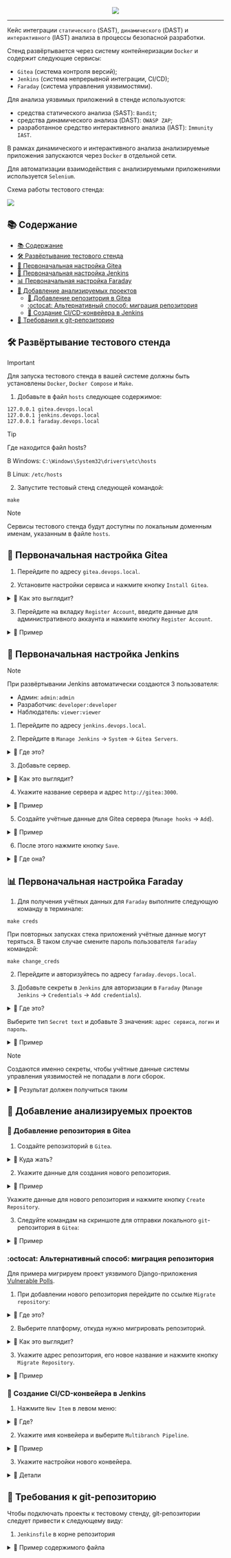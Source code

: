 <div align="center">

<img src="assets/preview1.jpg">
<hr/>
</div>

<div align="center">

</div>

Кейс интеграции `статического` (SAST), `динамического` (DAST) и `интерактивного` (IAST) анализа в процессы безопасной разработки.

Стенд развёртывается через систему контейнеризации `Docker` и содержит следующие сервисы:

- `Gitea` (система контроля версий);
- `Jenkins` (система непрерывной интеграции, CI/CD);
- `Faraday` (система управления уязвимостями).

Для анализа уязвимых приложений в стенде используются:

- средства статического анализа (SAST): `Bandit`;
- средства динамического анализа (DAST): `OWASP ZAP`;
- разработанное средство интерактивного анализа (IAST): `Immunity IAST`.

В рамках динамического и интерактивного анализа анализируемые приложения запускаются через `Docker` в отдельной сети.

Для автоматизации взаимодействия с анализируемыми приложениями используется `Selenium`.

Схема работы тестового стенда:

<img src="assets/pipeline_diagram.png">

## 📚 Содержание

<!-- TOC -->
  * [📚 Содержание](#-содержание)
  * [🛠️ Развёртывание тестового стенда](#-развёртывание-тестового-стенда)
  * [🌿 Первоначальная настройка Gitea](#-первоначальная-настройка-gitea)
  * [🤖 Первоначальная настройка Jenkins](#-первоначальная-настройка-jenkins)
  * [📊 Первоначальная настройка Faraday](#-первоначальная-настройка-faraday)
  * [📂 Добавление анализируемых проектов](#-добавление-анализируемых-проектов)
    * [🔰 Добавление репозитория в Gitea](#-добавление-репозитория-в-gitea)
    * [:octocat: Альтернативный способ: миграция репозитория](#octocat-альтернативный-способ-миграция-репозитория)
    * [🚀 Создание CI/CD-конвейера в Jenkins](#-создание-cicd-конвейера-в-jenkins)
  * [💾 Требования к git-репозиторию](#-требования-к-git-репозиторию)
<!-- TOC -->

## 🛠️ Развёртывание тестового стенда

> [!IMPORTANT]
> Для запуска тестового стенда в вашей системе должны быть установлены `Docker`, `Docker Compose` и `Make`.

1. Добавьте в файл `hosts` следующее содержимое:

```
127.0.0.1 gitea.devops.local
127.0.0.1 jenkins.devops.local
127.0.0.1 faraday.devops.local
```

> [!TIP]
> Где находится файл hosts?
> 
> В Windows: `C:\Windows\System32\drivers\etc\hosts`
> 
> В Linux: `/etc/hosts`

2. Запустите тестовый стенд следующей командой:

```shell
make
```

> [!NOTE]
> Сервисы тестового стенда будут доступны по локальным доменным именам, указанным в файле `hosts`.

## 🌿 Первоначальная настройка Gitea

1. Перейдите по адресу `gitea.devops.local`.

2. Установите настройки сервиса и нажмите кнопку `Install Gitea`.

<details>
<summary>👀 Как это выглядит?</summary>

<hr/>

![](assets/gitea_1.png)

![](assets/gitea_2.png)

<hr/>

</details>

3. Перейдите на вкладку `Register Account`, введите данные для административного аккаунта и нажмите кнопку `Register Account`.

<details>
<summary>👀 Пример</summary>

<hr/>

<img src="assets/gitea_3.png">

<hr/>

</details>

## 🤖 Первоначальная настройка Jenkins

> [!NOTE]
> При развёртывании Jenkins автоматически создаются 3 пользователя:
> - Админ: `admin:admin`
> - Разработчик: `developer:developer`
> - Наблюдатель: `viewer:viewer`

1. Перейдите по адресу `jenkins.devops.local`.

2. Перейдите в `Manage Jenkins` -> `System` -> `Gitea Servers`.

<details>
<summary>👀 Где это?</summary>

<hr/>

![](assets/jenkins_2.png)

![](assets/jenkins_3.png)

<hr/>

</details>

3. Добавьте сервер.

<details>
<summary>👀 Как это выглядит?</summary>

<hr/>

<img src="assets/jenkins_4.png" />

<hr/>

</details>

4. Укажите название сервера и адрес `http://gitea:3000`.

<details>
<summary>👀 Пример</summary>

<hr/>

<img src="assets/jenkins_5.png" />

<hr/>

</details>

5. Создайте учётные данные для Gitea сервера (`Manage hooks` -> `Add`).

<details>
<summary>👀 Пример</summary>

<hr/>

![](assets/jenkins_6.png)

<hr/>

</details>

6. После этого нажмите кнопку `Save`.

<details>
<summary>👀 Где она?</summary>

<hr/>

На скриншоте ниже, внизу:

![](assets/jenkins_7.png)

<hr/>

</details>

## 📊 Первоначальная настройка Faraday

1. Для получения учётных данных для `Faraday` выполните следующую команду в терминале:

```shell
make creds
```

При повторных запусках стека приложений учётные данные могут теряться. В таком случае смените пароль пользователя `faraday` командой:

```shell
make change_creds
```

2. Перейдите и авторизуйтесь по адресу `faraday.devops.local`.

3. Добавьте секреты в `Jenkins` для авторизации в `Faraday` (`Manage Jenkins` -> `Credentials` -> `Add credentials`).

<details>
<summary>👀 Где это?</summary>

<hr/>

<div align="center">

![](assets/jenkins_secret.png)

</div>

<hr/>

</details>

Выберите тип `Secret text` и добавьте 3 значения: `адрес сервиса`, `логин` и `пароль`.

<details>
<summary>👀 Пример</summary>

<hr/>

<div align="center">

![](assets/secret_1.png)

![](assets/secret_2.png)

![](assets/secret_3.png)

</div>

<hr/>

</details>

> [!NOTE]
> Создаются именно секреты, чтобы учётные данные системы управления уязвимостей не попадали в логи сборок.

<details>
<summary>👀 Результат должен получиться таким</summary>

<hr/>

![](assets/jenkins_secret_1.png)

<hr/>

</details>

## 📂 Добавление анализируемых проектов

### 🔰 Добавление репозитория в Gitea

1. Создайте репозизторий в `Gitea`.

<details>
<summary>👀 Куда жать?</summary>

<hr/>

<div align="center">

![](assets/project_1.png)

</div>

<hr/>

</details>

2. Укажите данные для создания нового репозитория.

<details>
<summary>👀 Пример</summary>

<hr/>

![](assets/project_2.png)

<hr/>

</details>

Укажите данные для нового репозитория и нажмите кнопку `Create Repository`.

3. Следуйте командам на скриншоте для отправки локального `git`-репозитория в `Gitea`:

<details>
<summary>👀 Пример</summary>

<hr/>

![](assets/project_3.png)

<hr/>

</details>

### :octocat: Альтернативный способ: миграция репозитория

Для примера мигрируем проект уязвимого Django-приложения [Vulnerable Polls](https://github.com/kaakaww/vuln_django_play).

1. При добавлении нового репозитория перейдите по ссылке `Migrate repository`:

<details>
<summary>👀 Где это?</summary>

<hr/>

![](assets/project_alt_1.png)

<hr/>

</details>

2. Выберите платформу, откуда нужно мигрировать репозиторий.

<details>
<summary>👀 Как это выглядит?</summary>

<hr/>

![](assets/project_alt_2.png)

<hr/>

</details>

3. Укажите адрес репозитория, его новое название и нажмите кнопку `Migrate Repository`.

<details>
<summary>👀 Пример</summary>

<hr/>

![](assets/project_alt_3.png)

<hr/>

</details>

### 🚀 Создание CI/CD-конвейера в Jenkins

1. Нажмите `New Item` в левом меню:

<details>
<summary>👀 Где?</summary>

<hr/>

<div align="center">

![](assets/pipe_1.png)

</div>

<hr/>

</details>

2. Укажите имя конвейера и выберите `Multibranch Pipeline`.

<details>
<summary>👀 Пример</summary>

<hr/>

![](assets/pipe_2.png)

<hr/>

</details>

3. Укажите настройки нового конвейера.

<details>
<summary>👀 Детали</summary>

<hr/>

![](assets/pipe_3.png)

Нажмите `Add source` в `Branch Sources`:

<div align="center">

![](assets/pipe_4.png)

</div>

Затем выберите учётные данные Gitea, созданные ранее. После этого в `Owner` укажите имя пользователя Gitea, затем выберите git-репозиторий:

<div align="center">

![](assets/pipe_5.png)

</div>

<hr/>

</details>

## 💾 Требования к git-репозиторию

Чтобы подключать проекты к тестовому стенду, git-репозитории следует привести к следующему виду:

1. `Jenkinsfile` в корне репозитория

<details>
<summary>👀 Пример содержимого файла</summary>

<hr/>

```groovy

```

<hr/>
</details>
